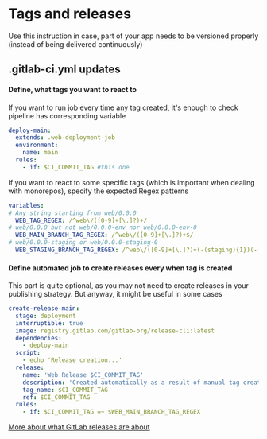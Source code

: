 # Tags and releases
Use this instruction in case, part of your app needs to be versioned properly (instead of being delivered continuously)

## .gitlab-ci.yml updates
#### Define, what tags you want to react to 
If you want to run job every time any tag created, it's enough to check pipeline has corresponding variable

```yaml
deploy-main:
  extends: .web-deployment-job
  environment:
    name: main
  rules:
    - if: $CI_COMMIT_TAG #this one
```

If you want to react to some specific tags (which is important when dealing with monorepos), specify the expected Regex patterns

```yaml
variables:
# Any string starting from web/0.0.0
  WEB_TAG_REGEX: /^web\/([0-9]+[\.]?)+/
# web/0.0.0 but not web/0.0.0-env nor web/0.0.0-env-0
  WEB_MAIN_BRANCH_TAG_REGEX: /^web\/([0-9]+[\.]?)+$/
# web/0.0.0-staging or web/0.0.0-staging-0
  WEB_STAGING_BRANCH_TAG_REGEX: /^web\/([0-9]+[\.]?)+(-(staging){1})(-[\d])?$/
```

#### Define automated job to create releases every when tag is created
This part is quite optional, as you may not need to create releases in your publishing strategy. But anyway, it might be useful in some cases

```yaml
create-release-main:
  stage: deployment
  interruptible: true
  image: registry.gitlab.com/gitlab-org/release-cli:latest
  dependencies:
    - deploy-main
  script:
    - echo 'Release creation...'
  release:
    name: 'Web Release $CI_COMMIT_TAG'
    description: 'Created automatically as a result of manual tag creation'
    tag_name: $CI_COMMIT_TAG
    ref: $CI_COMMIT_TAG
  rules:
    - if: $CI_COMMIT_TAG =~ $WEB_MAIN_BRANCH_TAG_REGEX
```

[More about what GitLab releases are about](https://docs.gitlab.com/ee/user/project/releases)
